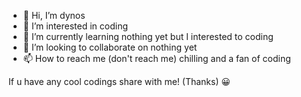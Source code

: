 - 👋 Hi, I’m dynos
- 👀 I’m interested in coding
- 🌱 I’m currently learning nothing yet but I interested to coding
- 💞️ I’m looking to collaborate on nothing yet
- 📫 How to reach me (don't reach me)
chilling and a fan of coding 
<!---
yeerenchu09/yeerenchu09 is a ✨ special ✨ repository because its `README.md` (this file) appears on your GitHub profile.
You can click the Preview link to take a look at your changes.
--->If u have any cool codings share with me! (Thanks) 😀
